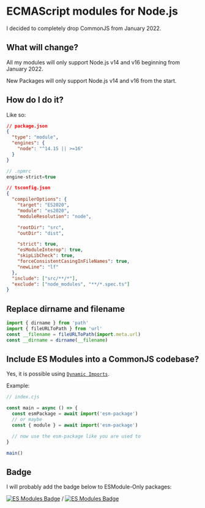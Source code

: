 # ECMAScript modules for Node.js

I decided to completely drop CommonJS from January 2022.

## What will change?

All my modules will only support Node.js v14 and v16 beginning from January 2022.

New Packages will only support Node.js v14 and v16 from the start.

## How do I do it?

Like so:

```json
// package.json
{
  "type": "module",
  "engines": {
    "node": "^14.15 || >=16"
  }
}
```

```js
// .npmrc
engine-strict=true
```

```json
// tsconfig.json
{
  "compilerOptions": {
    "target": "ES2020",
    "module": "es2020",
    "moduleResolution": "node",

    "rootDir": "src",
    "outDir": "dist",

    "strict": true,
    "esModuleInterop": true,
    "skipLibCheck": true,
    "forceConsistentCasingInFileNames": true,
    "newLine": "lf"
  },
  "include": ["src/**/*"],
  "exclude": ["node_modules", "**/*.spec.ts"]
}
```
## Replace dirname and filename

```js
import { dirname } from 'path'
import { fileURLToPath } from 'url'
const __filename = fileURLToPath(import.meta.url)
const __dirname = dirname(__filename)
```

## Include ES Modules into a CommonJS codebase?

Yes, it is possible using [`Dynamic Imports`](https://developer.mozilla.org/en-US/docs/Web/JavaScript/Reference/Statements/import#dynamic_imports).

Example:

```js
// index.cjs

const main = async () => {
  const esmPackage = await import('esm-package')
  // or maybe
  const { module } = await import('esm-package')

  // now use the esm-package like you are used to
}

main()
```

## Badge

I will probably add the badge below to ESModule-Only packages:

[![ES Modules Badge](https://img.shields.io/badge/Node.js-ES%20Modules-informational?style=flat-square)](https://github.com/yandeu/yandeu/blob/main/posts/2020-05-28-esm-for-nodejs.md) / [![ES Modules Badge](https://img.shields.io/badge/Node.js-ES%20Modules-informational)](https://github.com/yandeu/yandeu/blob/main/posts/2020-05-28-esm-for-nodejs.md)
